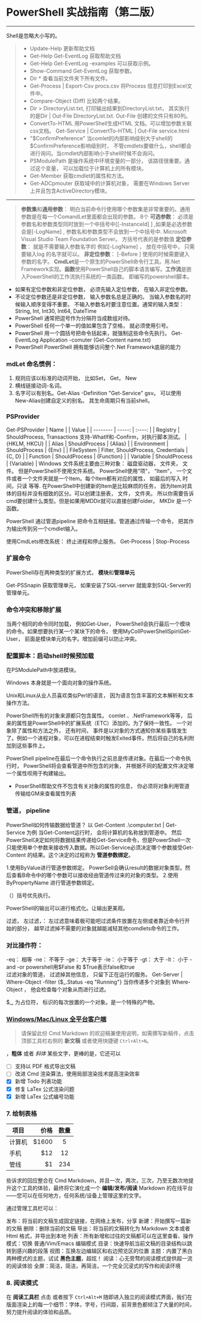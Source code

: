 ﻿# PowerShell 实战指南（第二版）

------
Shell是忽略大小写的。
> * Update-Help 更新帮助文档
> * Get-Help Get-EventLog 获取帮助文档
> * Get-Help Get-EventLog -examples 可以获取示例。
> * Show-Command Get-EventLog 获取参数。
> * Dir * 查看当前文件夹下所有文件。
> * Get-Process | Export-Csv procs.csv 将Process 信息打印到Excel文件中。
> * Compare-Object (Diff) 比较两个结果。
> * Dir > DirectoryList.txt, 打印输出结果到DirectoryList.txt， 其实执行的是Dir | Out-File DirectoryList.txt. Out-File 创建的文件只有80列。
> * ConvertTo-HTML 用PowerShell生成HTML 文档。可以增加参数关联css文档。
Get-Service | ConvertTo-HTML | Out-File service.html
> * "$ConfirmPreference" 当comlet的内部影响级别大于shell的$ConfirmPreference影响级别时， 不管cmdlets要做什么，shell都会进行询问。当cmdlet内部影响小于shell时候不会询问。
> * PSModulePath 是操作系统中环境变量的一部分， 该路径很重要。通过这个变量， 可以加载位于计算机上的所有模块。
> * Get-Member 获取cmdlet的属性和方法。
> * Get-ADCpmouter 获取域中的计算机对象， 需要在Windows Server上并且包含ActiveDirectory模块。


------

> **参数集**和**通用参数**： 明白当前命令行使用哪个参数集是非常重要的。通用参数是在每一个ComandLet里面都会出现的参数。 8个
**可选参数**： 必须是参数名和参数类型同时放到一个中括号中[[-InstanceId] <Int64>] ,如果是必选参数 会是[-LogName] <string>, 参数名和参数类型不会放到一个中括号中.
>Microsoft Visual Studio Team Foundation Server。 方括号代表的是参数值
**定位参数**： 就是不需要输入参数名字的 例如[-LogName] <string> ， 放在中括号中， 只需要输入log 的名字就可以。
**非定位参数**： [-Before <DateTime>] 使用的时候需要键入参数的名字。
**CmdLet**是一个原生的PowerShell命令行工具。用.Net Framework实现。**函数**使用PowerShell自己的脚本语言编写。**工作流**是嵌入PowerShell的工作流执行系统的一类函数。 即编写的powershell脚本。

* 如果有定位参数和非定位参数， 必须先输入定位参数， 在输入非定位参数。
* 不论定位参数还是非定位参数， 输入参数名总是正确的。 当输入参数名的时候输入顺序变得不重要。 不输入参数名时要注意位置。通常的输入类型： String, Int, Int30, Int64, DateTime
* PowerShell 通常把逗号作为分隔符当成数组对待。
* PowerShell 任何一个单一的值如果包含了空格， 就必须使用引号。
* PowerShell 用一个圆括号把命令括起来，就强制这些命令先执行。
  Get-EventLog Application -comuter (Get-Content name.txt)
* PowerShell PowerShell 拥有能够访问整个.Net Framework底层的能力

### mdLet 命名惯例：
1. 规则应该以标准的动词开始， 比如Set， Get， New
2. 横线链接动词-名词。
3. 名字可以有别名。Get-Alias -Definition "Get-Service"  gsv。 可以使用New-Alias创建自定义的别名。 其生命周期只有当前shell。

### PSProvider
Get-PSProvider
| Name         |    |  Value  |
| --------   | -----:  | :----:  |
| Registry         | ShouldProcess, Transactions  支持-WhatIf和-Confirm，对执行脚本测试。   |  {HKLM, HKCU}  |
| Alias     | ShouldProcess |   {Alias}     |
| Environment        |   ShouldProcess  |   {Env}    |
| FileSystem       |   Filter, ShouldProcess, Credentials    | {C, D}    |
| Function       |    ShouldProcess    |  {Function}     |
| Variable       |    ShouldProcess    |  {Variable}    |
Windows 文件系统主要由三种对象： 磁盘驱动器， 文件夹， 文件。 但是PowerShell不使用文件系统。 PowerShell使用“项”， “Item”， 一个文件或者一个文件夹就是一个Item。每个Item都有对应的属性， 如最后的写入
时间，只读 等等.
在PowerShell中创建新的Item是比较麻烦的任务， 因为Item对具体的目标并没有细致的区分。可以创建注册表， 文件， 文件夹。 所以你需要告诉cmd要创建什么类型。但是如果用MDDir就可以直接创建Folder。 MKDir
是一个函数。

PowerShell 通过管道pipeline 把命令互相链接。管道通过传输一个命令， 把其作为输出传到另一个cmdlet输入。

使用CmdLets修改系统： 终止进程和停止服务。
Get-Process | Stop-Process

### 扩展命令

PowerShell存在两种类型的扩展方式， **模块**和**管理单元**

Get-PSSnapin 获取管理单元， 如果安装了SQL-server 就能拿到SQL-Server的管理单元。
 
 ### 命令冲突和移除扩展
当两个相同的命令同时加载， 例如Get-User， PowerShell会执行最后一个模块的命令。如果想要执行某一个某块下的命令， 使用MyCollPowerShellSpin\Get-User， 前面是模块单元的名字。增加前缀可以防止冲突。

### 配置脚本：启动shell时候预加载
在PSModulePath中放进模块。

Windows 本身就是一个面向对象的操作系统。

Unix和Linux从业人员喜欢类似Perl的语言， 因为语言包含丰富的文本解析和文本操作方法。

PowerShell所有的对象来源都只包含属性。 comlet 、.NetFramework等等， 后来的属性是PowerShell中的扩展系统（ETC）添加的。为了保持一致性。
一个对象除了属性和方法之外， 还有时间， 事件是以对象的方式通知你某些事情发生了。例如一个进程对象，可以在进程结束时触发Exited事件。然后将自己的名利附加到这些事件上。

PowerShell pipeline在最后一个命令执行之前总是传递对象。在最后一个命令执行时， PowerShell将会查看管道中所包含的对象， 并根据不同的配置文件决定哪一个属性呗用于构建输出。
* PoserShell帮助文件不包含有关对象的属性的信息， 你必须将对象利用管道传输给GM来查看属性列表

### 管道， pipeline
PowerShell如何传输数据给管道？
以 Get-Content .\computer.txt | Get-Service 为例
当Get-Content运行时， 会将计算机的名称放到管道中。 然后PowerShell决定如何将数据结果传递给Get-Service命令，但是PowerShell一次只能使用单个参数来接收传入数据。所以Get-Service必须决定哪个参数接受Get-Content 的结果。这个决定的过程称为  **管道参数绑定**。

1.使用ByValue进行管道参数绑定。 PowerSell会确认result的数据对象类型。然后查看B命令中的哪个参数可以接收经由管道传过来的对象的类型。
2.使用ByPropertyName 进行管道参数绑定。

（）括号优先执行。

PowerShell的输出可以进行格式化。让输出更美观。

过滤， 
左过滤，： 左过滤意味着极可能吧过滤条件放置在左侧或者靠近命令行开始的部分， 越早过滤掉不需要的对象就越能减轻其他comdlets命令的工作。
### 对比操作符：
-eq： 相等
-ne： 不等于
-ge： 大于等于
-le： 小于等于
-gt： 大于
-lt： 小于
-and
-or
powershell用$False 和 $True表示false和true   
过滤对象的管道， 过滤掉其他信息， 只留下正在运行的服务。
Get-Server | Where-Object -filter {$_.Status -eq "Running"}
当你传递多个对象到 Where-Object ， 他会检查每个对象从而进行过滤。

$_, 为占位符， 标识的每次放置的一个对象。是一个特殊的产物。

























































### [Windows/Mac/Linux 全平台客户端](https://www.zybuluo.com/cmd/)

> 请保留此份 Cmd Markdown 的欢迎稿兼使用说明，如需撰写新稿件，点击顶部工具栏右侧的 <i class="icon-file"></i> **新文稿** 或者使用快捷键 `Ctrl+Alt+N`。



，**粗体** 或者 *斜体* 某些文字，更棒的是，它还可以

- [ ] 支持以 PDF 格式导出文稿
- [ ] 改进 Cmd 渲染算法，使用局部渲染技术提高渲染效率
- [x] 新增 Todo 列表功能
- [x] 修复 LaTex 公式渲染问题
- [x] 新增 LaTex 公式编号功能

### 7. 绘制表格

| 项目        | 价格   |  数量  |
| --------   | -----:  | :----:  |
| 计算机     | \$1600 |   5     |
| 手机        |   \$12   |   12   |
| 管线        |    \$1    |  234  |

些诉求的回应整合在 Cmd Markdown，并且一次，两次，三次，乃至无数次地提升这个工具的体验，最终将它演化成一个 **编辑/发布/阅读** Markdown 的在线平台——您可以在任何地方，任何系统/设备上管理这里的文字。

通过管理工具栏可以：

<i class="icon-share"></i> 发布：将当前的文稿生成固定链接，在网络上发布，分享
<i class="icon-file"></i> 新建：开始撰写一篇新的文稿
<i class="icon-trash"></i> 删除：删除当前的文稿
<i class="icon-cloud"></i> 导出：将当前的文稿转化为 Markdown 文本或者 Html 格式，并导出到本地
<i class="icon-reorder"></i> 列表：所有新增和过往的文稿都可以在这里查看、操作
<i class="icon-pencil"></i> 模式：切换 普通/Vim/Emacs 编辑模式
<i class="icon-list"></i> 目录：快速导航当前文稿的目录结构以跳转到感兴趣的段落
<i class="icon-chevron-sign-left"></i> 视图：互换左边编辑区和右边预览区的位置
<i class="icon-adjust"></i> 主题：内置了黑白两种模式的主题，试试 **黑色主题**，超炫！
<i class="icon-desktop"></i> 阅读：心无旁骛的阅读模式提供超一流的阅读体验
<i class="icon-fullscreen"></i> 全屏：简洁，简洁，再简洁，一个完全沉浸式的写作和阅读环境

### 8. 阅读模式

在 **阅读工具栏** 点击 <i class="icon-desktop"></i> 或者按下 `Ctrl+Alt+M` 随即进入独立的阅读模式界面，我们在版面渲染上的每一个细节：字体，字号，行间距，前背景色都倾注了大量的时间，努力提升阅读的体验和品质。




